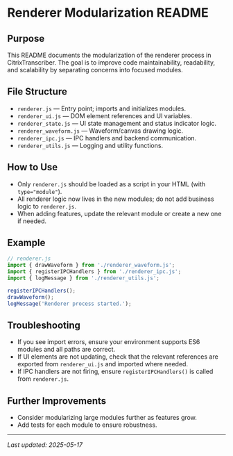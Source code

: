 # Renderer Modularization README

## Purpose
This README documents the modularization of the renderer process in CitrixTranscriber. The goal is to improve code maintainability, readability, and scalability by separating concerns into focused modules.

## File Structure

- `renderer.js` — Entry point; imports and initializes modules.
- `renderer_ui.js` — DOM element references and UI variables.
- `renderer_state.js` — UI state management and status indicator logic.
- `renderer_waveform.js` — Waveform/canvas drawing logic.
- `renderer_ipc.js` — IPC handlers and backend communication.
- `renderer_utils.js` — Logging and utility functions.

## How to Use
- Only `renderer.js` should be loaded as a script in your HTML (with `type="module"`).
- All renderer logic now lives in the new modules; do not add business logic to `renderer.js`.
- When adding features, update the relevant module or create a new one if needed.

## Example
```javascript
// renderer.js
import { drawWaveform } from './renderer_waveform.js';
import { registerIPCHandlers } from './renderer_ipc.js';
import { logMessage } from './renderer_utils.js';

registerIPCHandlers();
drawWaveform();
logMessage('Renderer process started.');
```

## Troubleshooting
- If you see import errors, ensure your environment supports ES6 modules and all paths are correct.
- If UI elements are not updating, check that the relevant references are exported from `renderer_ui.js` and imported where needed.
- If IPC handlers are not firing, ensure `registerIPCHandlers()` is called from `renderer.js`.

## Further Improvements
- Consider modularizing large modules further as features grow.
- Add tests for each module to ensure robustness.

---

*Last updated: 2025-05-17*

